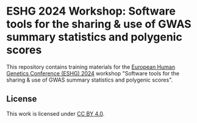 # ESHG 2024 Workshop: Software tools for the sharing & use of GWAS summary statistics and polygenic scores

This repository contains training materials for the [European Human Genetics Conference (ESHG) 2024](https://2024.eshg.org/) workshop "Software tools for the sharing & use of GWAS summary statistics and polygenic scores". 

## License

 This work is licensed under [CC BY 4.0](LICENSE).
